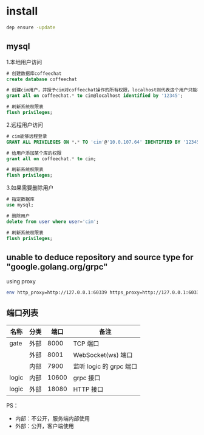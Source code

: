 # install

```bash
dep ensure -update
```

## mysql

1.本地用户访问

```sql
# 创建数据库coffeechat
create database coffeechat

# 创建cim用户，并授予cim对coffeechat操作的所有权限，localhost则代表这个用户只能在localhost进行登录
grant all on coffeechat.* to cim@localhost identified by '12345';

# 刷新系统权限表
flush privileges;
```

2.远程用户访问

```sql
# cim能够远程登录
GRANT ALL PRIVILEGES ON *.* TO 'cim'@'10.0.107.64' IDENTIFIED BY '12345' WITH GRANT OPTION;

# 给用户添加某个库的权限
grant all on coffeechat.* to cim;

# 刷新系统权限表
flush privileges;
```

3.如果需要删除用户

```sql
# 指定数据库
use mysql;

# 删除用户
delete from user where user='cim';

# 刷新系统权限表
flush privileges;
```

## unable to deduce repository and source type for "google.golang.org/grpc"

using proxy

```bash
env http_proxy=http://127.0.0.1:60339 https_proxy=http://127.0.0.1:60339 dep ensure -v
```

## 端口列表

| 名称  | 分类 | 端口  | 备注                    |
| ----- | ---- | ----- | ----------------------- |
| gate  | 外部 | 8000  | TCP 端口                |
|       | 外部 | 8001  | WebSocket(ws) 端口      |
|       | 内部 | 7900  | 监听 logic 的 grpc 端口 |
| logic | 内部 | 10600 | grpc 接口               |
| logic | 外部 | 18080 | HTTP 接口               |

PS：

- 内部：不公开，服务端内部使用
- 外部：公开，客户端使用
